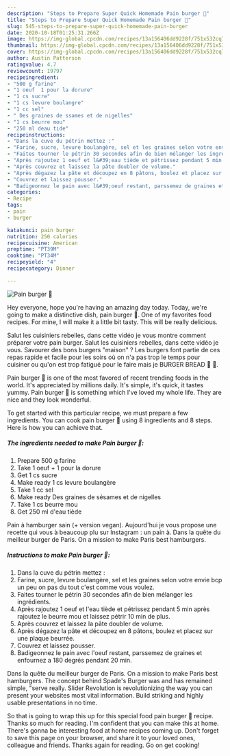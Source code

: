 ```yaml
---
description: "Steps to Prepare Super Quick Homemade Pain burger 🍔"
title: "Steps to Prepare Super Quick Homemade Pain burger 🍔"
slug: 545-steps-to-prepare-super-quick-homemade-pain-burger
date: 2020-10-18T01:25:31.266Z
image: https://img-global.cpcdn.com/recipes/13a156406dd9228f/751x532cq70/pain-burger-🍔-photo-principale-de-la-recette.jpg
thumbnail: https://img-global.cpcdn.com/recipes/13a156406dd9228f/751x532cq70/pain-burger-🍔-photo-principale-de-la-recette.jpg
cover: https://img-global.cpcdn.com/recipes/13a156406dd9228f/751x532cq70/pain-burger-🍔-photo-principale-de-la-recette.jpg
author: Austin Patterson
ratingvalue: 4.7
reviewcount: 19797
recipeingredient:
- "500 g farine"
- "1 oeuf  1 pour la dorure"
- "1 cs sucre"
- "1 cs levure boulangre"
- "1 cc sel"
- " Des graines de ssames et de nigelles"
- "1 cs beurre mou"
- "250 ml deau tide"
recipeinstructions:
- "Dans la cuve du pétrin mettez :"
- "Farine, sucre, levure boulangère, sel et les graines selon votre envie bcp un peu on pas du tout c&#39;est comme vous voulez."
- "Faites tourner le pétrin 30 secondes afin de bien mélanger les ingrédients."
- "Après rajoutez 1 oeuf et l&#39;eau tiède et pétrissez pendant 5 min après rajoutez le beurre mou et laissez pétrir 10 min de plus."
- "Après couvrez et laissez la pâte doubler de volume."
- "Après dégazez la pâte et découpez en 8 pâtons, boulez et placez sur une plaque beurrée."
- "Couvrez et laissez pousser."
- "Badigeonnez le pain avec l&#39;oeuf restant, parssemez de graines et enfournez a 180 degrés pendant 20 min."
categories:
- Recipe
tags:
- pain
- burger

katakunci: pain burger 
nutrition: 250 calories
recipecuisine: American
preptime: "PT39M"
cooktime: "PT34M"
recipeyield: "4"
recipecategory: Dinner

---
```



![Pain burger 🍔](https://img-global.cpcdn.com/recipes/13a156406dd9228f/751x532cq70/pain-burger-🍔-photo-principale-de-la-recette.jpg)

Hey everyone, hope you're having an amazing day today. Today, we're going to make a distinctive dish, pain burger 🍔. One of my favorites food recipes. For mine, I will make it a little bit tasty. This will be really delicious.

Salut les cuisiniers rebelles, dans cette vidéo je vous montre comment préparer votre pain burger. Salut les cuisiniers rebelles, dans cette vidéo je vous. Savourer des bons burgers &#34;maison&#34; ? Les burgers font partie de ces repas rapide et facile pour les soirs où on n&#39;a pas trop le temps pour cuisiner ou qu&#39;on est trop fatigué pour le faire mais je BURGER BREAD 🍔 🤤.

Pain burger 🍔 is one of the most favored of recent trending foods in the world. It's appreciated by millions daily. It's simple, it's quick, it tastes yummy. Pain burger 🍔 is something which I've loved my whole life. They are nice and they look wonderful.


To get started with this particular recipe, we must prepare a few ingredients. You can cook pain burger 🍔 using 8 ingredients and 8 steps. Here is how you can achieve that.

<!--inarticleads1-->

##### The ingredients needed to make Pain burger 🍔:

1. Prepare 500 g farine
1. Take 1 oeuf + 1 pour la dorure
1. Get 1 cs sucre
1. Make ready 1 cs levure boulangère
1. Take 1 cc sel
1. Make ready  Des graines de sésames et de nigelles
1. Take 1 cs beurre mou
1. Get 250 ml d&#39;eau tiède


Pain à hamburger sain (+ version vegan). Aujourd&#39;hui je vous propose une recette qui vous à beaucoup plu sur Instagram : un pain à. Dans la quête du meilleur burger de Paris. On a mission to make Paris best hamburgers. 

<!--inarticleads2-->

##### Instructions to make Pain burger 🍔:

1. Dans la cuve du pétrin mettez :
1. Farine, sucre, levure boulangère, sel et les graines selon votre envie bcp un peu on pas du tout c&#39;est comme vous voulez.
1. Faites tourner le pétrin 30 secondes afin de bien mélanger les ingrédients.
1. Après rajoutez 1 oeuf et l&#39;eau tiède et pétrissez pendant 5 min après rajoutez le beurre mou et laissez pétrir 10 min de plus.
1. Après couvrez et laissez la pâte doubler de volume.
1. Après dégazez la pâte et découpez en 8 pâtons, boulez et placez sur une plaque beurrée.
1. Couvrez et laissez pousser.
1. Badigeonnez le pain avec l&#39;oeuf restant, parssemez de graines et enfournez a 180 degrés pendant 20 min.


Dans la quête du meilleur burger de Paris. On a mission to make Paris best hamburgers. The concept behind Spade&#39;s Burger was and has remained simple, &#34;serve really. Slider Revolution is revolutionizing the way you can present your websites most vital information. Build striking and highly usable presentations in no time. 

So that is going to wrap this up for this special food pain burger 🍔 recipe. Thanks so much for reading. I'm confident that you can make this at home. There's gonna be interesting food at home recipes coming up. Don't forget to save this page on your browser, and share it to your loved ones, colleague and friends. Thanks again for reading. Go on get cooking!
